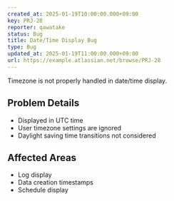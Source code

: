 ```yaml
---
created_at: 2025-01-19T10:00:00.000+09:00
key: PRJ-28
reporter: qawatake
status: Bug
title: Date/Time Display Bug
type: Bug
updated_at: 2025-01-19T11:00:00.000+09:00
url: https://example.atlassian.net/browse/PRJ-28
---
```


Timezone is not properly handled in date/time display.

## Problem Details
- Displayed in UTC time
- User timezone settings are ignored
- Daylight saving time transitions not considered

## Affected Areas
- Log display
- Data creation timestamps
- Schedule display